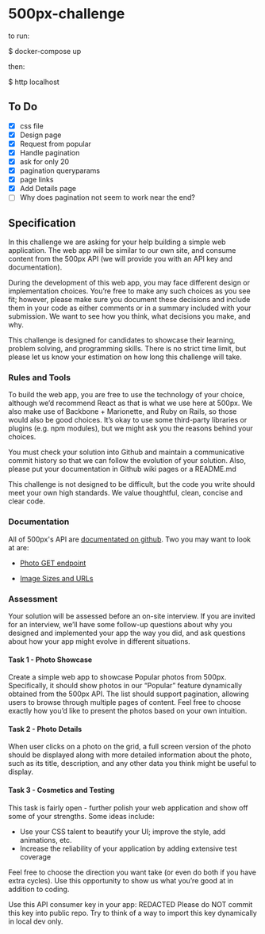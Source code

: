 # 500px-challenge

to run:

$ docker-compose up

then:

$ http localhost

## To Do

- [x] css file
- [x] Design page
- [x] Request from popular
- [x] Handle pagination
- [x] ask for only 20
- [x] pagination queryparams
- [x] page links
- [x] Add Details page
- [ ] Why does pagination not seem to work near the end?

## Specification

In this challenge we are asking for your help building a simple web
application. The web app will be similar to our own site, and consume content
from the 500px API (we will provide you with an API key and documentation).

During the development of this web app, you may face different design or
implementation choices. You’re free to make any such choices as you see fit;
however, please make sure you document these decisions and include them in your
code as either comments or in a summary included with your submission. We want
to see how you think, what decisions you make, and why.

This challenge is designed for candidates to showcase their learning, problem
solving, and programming skills. There is no strict time limit, but please let
us know your estimation on how long this challenge will take.

### Rules and Tools

To build the web app, you are free to use the technology of your choice,
although we’d recommend React as that is what we use here at 500px. We also
make use of Backbone + Marionette, and Ruby on Rails, so those would also be
good choices. It’s okay to use some third-party libraries or plugins (e.g. npm
modules), but we might ask you the reasons behind your choices.

You must check your solution into Github and maintain a communicative commit
history so that we can follow the evolution of your solution. Also, please put
your documentation in Github wiki pages or a README.md

This challenge is not designed to be difficult, but the code you write should
meet your own high standards. We value thoughtful, clean, concise and clear
code.

### Documentation

All of 500px's API are [documentated on github](https://github.com/500px/legacy-api-documentation). Two you may want to look at are:

- [Photo GET endpoint](https://github.com/500px/legacy-api-documentation/blob/master/endpoints/photo/GET_photos.md)

- [Image Sizes and URLs](https://github.com/500px/legacy-api-documentation/blob/master/basics/formats_and_terms.md#image-urls-and-image-sizes)

### Assessment

Your solution will be assessed before an on-site interview. If you are invited
for an interview, we’ll have some follow-up questions about why you designed
and implemented your app the way you did, and ask questions about how your app
might evolve in different situations.

#### Task 1 - Photo Showcase

Create a simple web app to showcase Popular photos from 500px. Specifically, it
should show photos in our “Popular” feature dynamically obtained from the 500px
API. The list should support pagination, allowing users to browse through
multiple pages of content. Feel free to choose exactly how you’d like to
present the photos based on your own intuition.

#### Task 2 - Photo Details

When user clicks on a photo on the grid, a full screen version of the photo
should be displayed along with more detailed information about the photo, such
as its title, description, and any other data you think might be useful to
display.

#### Task 3 - Cosmetics and Testing

This task is fairly open - further polish your web application and show off
some of your strengths. Some ideas include:

- Use your CSS talent to beautify your UI; improve the style, add animations, etc.
- Increase the reliability of your application by adding extensive test coverage

Feel free to choose the direction you want take (or even do both if you have
extra cycles). Use this opportunity to show us what you’re good at in addition
to coding.

Use this API consumer key in your app: REDACTED Please do NOT commit this key
into public repo. Try to think of a way to import this key dynamically in local
dev only.
